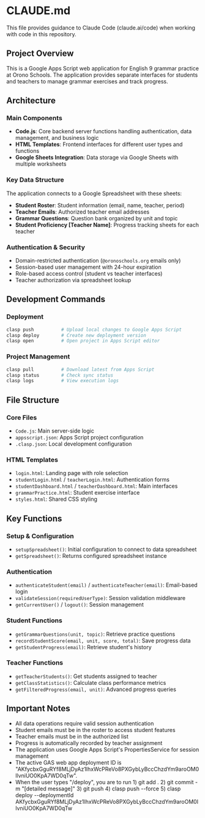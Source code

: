 # CLAUDE.md

This file provides guidance to Claude Code (claude.ai/code) when working with code in this repository.

## Project Overview

This is a Google Apps Script web application for English 9 grammar practice at Orono Schools. The application provides separate interfaces for students and teachers to manage grammar exercises and track progress.

## Architecture

### Main Components
- **Code.js**: Core backend server functions handling authentication, data management, and business logic
- **HTML Templates**: Frontend interfaces for different user types and functions
- **Google Sheets Integration**: Data storage via Google Sheets with multiple worksheets

### Key Data Structure
The application connects to a Google Spreadsheet with these sheets:
- **Student Roster**: Student information (email, name, teacher, period)
- **Teacher Emails**: Authorized teacher email addresses
- **Grammar Questions**: Question bank organized by unit and topic
- **Student Proficiency [Teacher Name]**: Progress tracking sheets for each teacher

### Authentication & Security
- Domain-restricted authentication (`@oronoschools.org` emails only)
- Session-based user management with 24-hour expiration
- Role-based access control (student vs teacher interfaces)
- Teacher authorization via spreadsheet lookup

## Development Commands

### Deployment
```bash
clasp push          # Upload local changes to Google Apps Script
clasp deploy        # Create new deployment version
clasp open          # Open project in Apps Script editor
```

### Project Management
```bash
clasp pull          # Download latest from Apps Script
clasp status        # Check sync status
clasp logs          # View execution logs
```

## File Structure

### Core Files
- `Code.js`: Main server-side logic
- `appsscript.json`: Apps Script project configuration
- `.clasp.json`: Local development configuration

### HTML Templates
- `login.html`: Landing page with role selection
- `studentLogin.html` / `teacherLogin.html`: Authentication forms
- `studentDashboard.html` / `teacherDashboard.html`: Main interfaces
- `grammarPractice.html`: Student exercise interface
- `styles.html`: Shared CSS styling

## Key Functions

### Setup & Configuration
- `setupSpreadsheet()`: Initial configuration to connect to data spreadsheet
- `getSpreadsheet()`: Returns configured spreadsheet instance

### Authentication
- `authenticateStudent(email)` / `authenticateTeacher(email)`: Email-based login
- `validateSession(requiredUserType)`: Session validation middleware
- `getCurrentUser()` / `logout()`: Session management

### Student Functions
- `getGrammarQuestions(unit, topic)`: Retrieve practice questions
- `recordStudentScore(email, unit, score, total)`: Save progress data
- `getStudentProgress(email)`: Retrieve student's history

### Teacher Functions
- `getTeacherStudents()`: Get students assigned to teacher
- `getClassStatistics()`: Calculate class performance metrics
- `getFilteredProgress(email, unit)`: Advanced progress queries

## Important Notes

- All data operations require valid session authentication
- Student emails must be in the roster to access student features
- Teacher emails must be in the authorized list
- Progress is automatically recorded by teacher assignment
- The application uses Google Apps Script's PropertiesService for session management
- The active GAS web app deployment ID is "AKfycbxGguRYf8MLjDyAz1IhxWcPReVo8PXGybLyBccChzdYm9aroOM0llvniUO0KpA7WD0qTw".
- When the user types "/deploy", you are to run 1) git add . 2) git commit -m "[detailed message]" 3) git push 4) clasp push --force 5) clasp deploy --deploymentId AKfycbxGguRYf8MLjDyAz1IhxWcPReVo8PXGybLyBccChzdYm9aroOM0llvniUO0KpA7WD0qTw